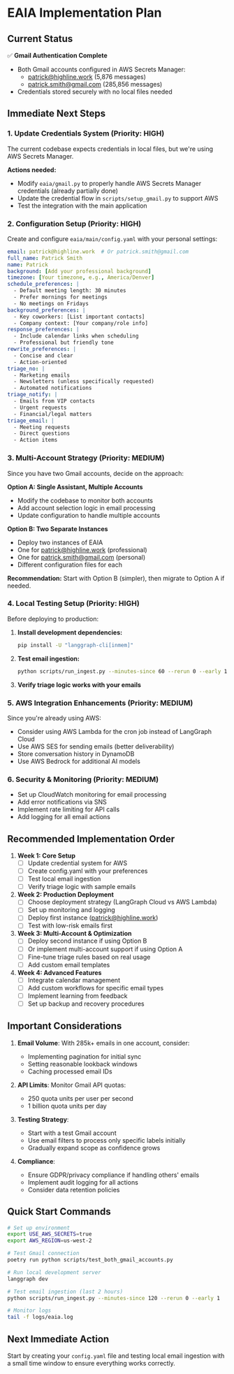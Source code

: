# EAIA Implementation Plan

## Current Status
✅ **Gmail Authentication Complete**
- Both Gmail accounts configured in AWS Secrets Manager:
  - patrick@highline.work (5,876 messages)
  - patrick.smith@gmail.com (285,856 messages)
- Credentials stored securely with no local files needed

## Immediate Next Steps

### 1. Update Credentials System (Priority: HIGH)
The current codebase expects credentials in local files, but we're using AWS Secrets Manager.

**Actions needed:**
- Modify `eaia/gmail.py` to properly handle AWS Secrets Manager credentials (already partially done)
- Update the credential flow in `scripts/setup_gmail.py` to support AWS
- Test the integration with the main application

### 2. Configuration Setup (Priority: HIGH)
Create and configure `eaia/main/config.yaml` with your personal settings:

```yaml
email: patrick@highline.work  # Or patrick.smith@gmail.com
full_name: Patrick Smith
name: Patrick
background: [Add your professional background]
timezone: [Your timezone, e.g., America/Denver]
schedule_preferences: |
  - Default meeting length: 30 minutes
  - Prefer mornings for meetings
  - No meetings on Fridays
background_preferences: |
  - Key coworkers: [List important contacts]
  - Company context: [Your company/role info]
response_preferences: |
  - Include calendar links when scheduling
  - Professional but friendly tone
rewrite_preferences: |
  - Concise and clear
  - Action-oriented
triage_no: |
  - Marketing emails
  - Newsletters (unless specifically requested)
  - Automated notifications
triage_notify: |
  - Emails from VIP contacts
  - Urgent requests
  - Financial/legal matters
triage_email: |
  - Meeting requests
  - Direct questions
  - Action items
```

### 3. Multi-Account Strategy (Priority: MEDIUM)
Since you have two Gmail accounts, decide on the approach:

**Option A: Single Assistant, Multiple Accounts**
- Modify the codebase to monitor both accounts
- Add account selection logic in email processing
- Update configuration to handle multiple accounts

**Option B: Two Separate Instances**
- Deploy two instances of EAIA
- One for patrick@highline.work (professional)
- One for patrick.smith@gmail.com (personal)
- Different configuration files for each

**Recommendation:** Start with Option B (simpler), then migrate to Option A if needed.

### 4. Local Testing Setup (Priority: HIGH)
Before deploying to production:

1. **Install development dependencies:**
   ```bash
   pip install -U "langgraph-cli[inmem]"
   ```

2. **Test email ingestion:**
   ```bash
   python scripts/run_ingest.py --minutes-since 60 --rerun 0 --early 1
   ```

3. **Verify triage logic works with your emails**

### 5. AWS Integration Enhancements (Priority: MEDIUM)
Since you're already using AWS:

- Consider using AWS Lambda for the cron job instead of LangGraph Cloud
- Use AWS SES for sending emails (better deliverability)
- Store conversation history in DynamoDB
- Use AWS Bedrock for additional AI models

### 6. Security & Monitoring (Priority: MEDIUM)
- Set up CloudWatch monitoring for email processing
- Add error notifications via SNS
- Implement rate limiting for API calls
- Add logging for all email actions

## Recommended Implementation Order

1. **Week 1: Core Setup**
   - [ ] Update credential system for AWS
   - [ ] Create config.yaml with your preferences
   - [ ] Test local email ingestion
   - [ ] Verify triage logic with sample emails

2. **Week 2: Production Deployment**
   - [ ] Choose deployment strategy (LangGraph Cloud vs AWS Lambda)
   - [ ] Set up monitoring and logging
   - [ ] Deploy first instance (patrick@highline.work)
   - [ ] Test with low-risk emails first

3. **Week 3: Multi-Account & Optimization**
   - [ ] Deploy second instance if using Option B
   - [ ] Or implement multi-account support if using Option A
   - [ ] Fine-tune triage rules based on real usage
   - [ ] Add custom email templates

4. **Week 4: Advanced Features**
   - [ ] Integrate calendar management
   - [ ] Add custom workflows for specific email types
   - [ ] Implement learning from feedback
   - [ ] Set up backup and recovery procedures

## Important Considerations

1. **Email Volume**: With 285k+ emails in one account, consider:
   - Implementing pagination for initial sync
   - Setting reasonable lookback windows
   - Caching processed email IDs

2. **API Limits**: Monitor Gmail API quotas:
   - 250 quota units per user per second
   - 1 billion quota units per day

3. **Testing Strategy**:
   - Start with a test Gmail account
   - Use email filters to process only specific labels initially
   - Gradually expand scope as confidence grows

4. **Compliance**:
   - Ensure GDPR/privacy compliance if handling others' emails
   - Implement audit logging for all actions
   - Consider data retention policies

## Quick Start Commands

```bash
# Set up environment
export USE_AWS_SECRETS=true
export AWS_REGION=us-west-2

# Test Gmail connection
poetry run python scripts/test_both_gmail_accounts.py

# Run local development server
langgraph dev

# Test email ingestion (last 2 hours)
python scripts/run_ingest.py --minutes-since 120 --rerun 0 --early 1

# Monitor logs
tail -f logs/eaia.log
```

## Next Immediate Action
Start by creating your `config.yaml` file and testing local email ingestion with a small time window to ensure everything works correctly.